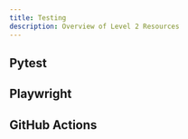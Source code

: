 ```yaml
---
title: Testing
description: Overview of Level 2 Resources
---
```


## Pytest

## Playwright

## GitHub Actions
